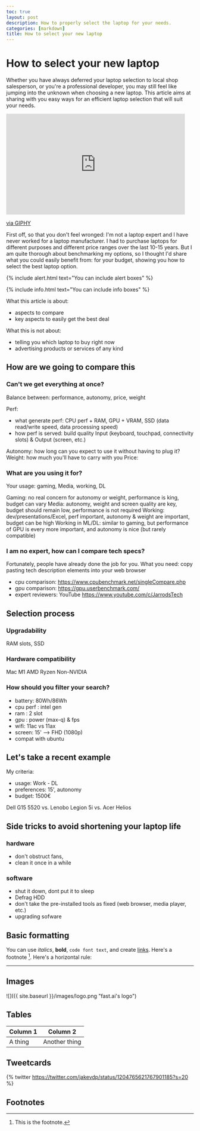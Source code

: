 ```yaml
---
toc: true
layout: post
description: How to properly select the laptop for your needs.
categories: [markdown]
title: How to select your new laptop
---
```

# How to select your new laptop

Whether you have always deferred your laptop selection to local shop salesperson, or you're a professional developer, you may still feel like jumping into the unknown when choosing a new laptop. This article aims at sharing with you easy ways for an efficient laptop selection that will suit your needs.

<iframe src="https://giphy.com/embed/aNqEFrYVnsS52" width="480" height="270" frameBorder="0" class="giphy-embed" allowFullScreen></iframe><p><a href="https://giphy.com/gifs/cat-brighten-yourlaptop-aNqEFrYVnsS52">via GIPHY</a></p>

First off, so that you don't feel wronged: I'm not a laptop expert and I have never worked for a laptop manufacturer. I had to purchase laptops for different purposes and different price ranges over the last 10-15 years. But I am quite thorough about benchmarking my options, so I thought I'd share what you could easily benefit from: for your budget, showing you how to select the best laptop option.

{% include alert.html text="You can include alert boxes" %}


{% include info.html text="You can include info boxes" %}


What this article is about:
- aspects to compare
- key aspects to easily get the best deal

What this is not about:
- telling you which laptop to buy right now
- advertising products or services of any kind

## How are we going to compare this
### Can't we get everything at once?


Balance between: performance, autonomy, price, weight

Perf:
- what generate perf: CPU perf + RAM, GPU + VRAM, SSD (data read/write speed, data processing speed)
- how perf is served: build quality Input (keyboard, touchpad, connectivity slots) & Output (screen, etc.)

Autonomy: how long can you expect to use it without having to plug it?
Weight: how much you'll have to carry with you
Price: 

### What are you using it for?

Your usage: gaming, Media, working, DL

Gaming: no real concern for autonomy or weight, performance is king, budget can vary
Media: autonomy, weight and screen quality are key, budget should remain low, performance is not required
Working: dev/presentations/Excel, perf important, autonomy & weight are important, budget can be high
Working in ML/DL: similar to gaming, but performance of GPU is every more important, and autonomy is nice (but rarely compatible)


### I am no expert, how can I compare tech specs?
Fortunately, people have already done the job for you. What you need: copy pasting tech description elements into your web browser

- cpu comparison: https://www.cpubenchmark.net/singleCompare.php
- gpu comparison: https://gpu.userbenchmark.com/
- expert reviewers: YouTube https://www.youtube.com/c/JarrodsTech

## Selection process

### Upgradability
RAM slots, SSD

### Hardware compatibility
Mac M1
AMD Ryzen
Non-NVIDIA

### How should you filter your search?

- battery: 80Wh/86Wh
- cpu perf : intel gen
- ram : 2 slot
- gpu : power (max-q) & fps
- wifi: 11ac vs 11ax
- screen: 15' --> FHD (1080p)
- compat with ubuntu


## Let's take a recent example

My criteria:
- usage: Work - DL
- preferences: 15', autonomy
- budget: 1500€

Dell G15 5520 vs. Lenobo Legion 5i vs. Acer Helios



## Side tricks to avoid shortening your laptop life

### hardware 
- don't obstruct fans,
- clean it once in a while

### software
- shut it down, dont put it to sleep
- Defrag HDD
- don't take the pre-installed tools as fixed (web browser, media player, etc.)
- upgrading sofware



## Basic formatting

You can use *italics*, **bold**, `code font text`, and create [links](https://www.markdownguide.org/cheat-sheet/). Here's a footnote [^1]. Here's a horizontal rule:

---


## Images

![]({{ site.baseurl }}/images/logo.png "fast.ai's logo")


## Tables

| Column 1 | Column 2 |
|-|-|
| A thing | Another thing |


## Tweetcards

{% twitter https://twitter.com/jakevdp/status/1204765621767901185?s=20 %}


## Footnotes



[^1]: This is the footnote.

